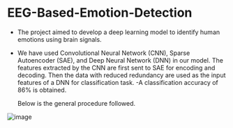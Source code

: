 # EEG-Based-Emotion-Detection

- The project aimed to develop a deep learning model to identify human emotions using brain signals.

- We have used Convolutional Neural Network
(CNN), Sparse Autoencoder (SAE), and Deep Neural Network (DNN) in our model. The features extracted by the CNN are first sent to SAE for encoding
and decoding. Then the data with reduced redundancy are used as the input features
of a DNN for classification task. 
-A classification accuracy of 86% is obtained.

  Below is the general procedure followed.

![image](https://user-images.githubusercontent.com/103813206/182955738-22e5e195-8efb-4a0f-a888-fc4fb9a76654.png)


